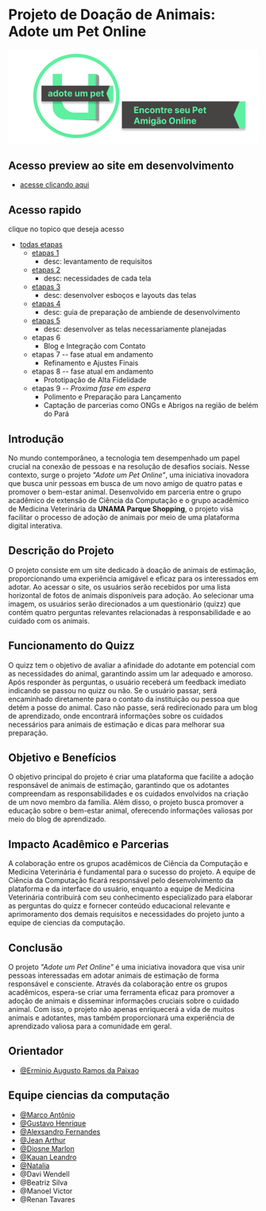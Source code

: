 # Projeto de Doação de Animais: Adote um Pet Online

![img](/images/topBar.png)

## Acesso preview ao site em desenvolvimento

- [acesse clicando aqui](https://adote.nova-work.cloud/)

## Acesso rapido

clique no topico que deseja acesso

- [todas etapas](/etapas_dev/readme.MD)
  - [etapas 1](/etapas_dev/etapa_1/readme.MD)
    - desc: levantamento de requisitos
  - [etapas 2](/etapas_dev/etapa_2/readme.MD)
    - desc: necessidades de cada tela
  - [etapas 3](/etapas_dev/etapa_3/readme.MD)
    - desc: desenvolver esboços e layouts das telas
  - [etapas 4](/etapas_dev/etapa_4/readme.MD)
    - desc: guia de preparação de ambiende de desenvolvimento
  - [etapas 5](/etapas_dev/etapa_5/readme.MD)
    - desc: desenvolver as telas necessariamente planejadas
  - etapas 6
    - Blog e Integração com Contato
  - etapas 7 -- fase atual em andamento
    - Refinamento e Ajustes Finais
  - etapas 8 -- fase atual em andamento
    - Prototipação de Alta Fidelidade
  - etapas 9 -- _Proxima fase em espera_
    - Polimento e Preparação para Lançamento
    - Captação de parcerias como ONGs e Abrigos na região de belém do Pará

## Introdução

No mundo contemporâneo, a tecnologia tem desempenhado um papel crucial na conexão de pessoas e na resolução de desafios sociais. Nesse contexto, surge o projeto _"Adote um Pet Online"_, uma iniciativa inovadora que busca unir pessoas em busca de um novo amigo de quatro patas e promover o bem-estar animal. Desenvolvido em parceria entre o grupo acadêmico de extensão de Ciência da Computação e o grupo acadêmico de Medicina Veterinária da **UNAMA Parque Shopping**, o projeto visa facilitar o processo de adoção de animais por meio de uma plataforma digital interativa.

## Descrição do Projeto

O projeto consiste em um site dedicado à doação de animais de estimação, proporcionando uma experiência amigável e eficaz para os interessados em adotar. Ao acessar o site, os usuários serão recebidos por uma lista horizontal de fotos de animais disponíveis para adoção. Ao selecionar uma imagem, os usuários serão direcionados a um questionário (quizz) que contém quatro perguntas relevantes relacionadas à responsabilidade e ao cuidado com os animais.

## Funcionamento do Quizz

O quizz tem o objetivo de avaliar a afinidade do adotante em potencial com as necessidades do animal, garantindo assim um lar adequado e amoroso. Após responder às perguntas, o usuário receberá um feedback imediato indicando se passou no quizz ou não. Se o usuário passar, será encaminhado diretamente para o contato da instituição ou pessoa que detém a posse do animal. Caso não passe, será redirecionado para um blog de aprendizado, onde encontrará informações sobre os cuidados necessários para animais de estimação e dicas para melhorar sua preparação.

## Objetivo e Benefícios

O objetivo principal do projeto é criar uma plataforma que facilite a adoção responsável de animais de estimação, garantindo que os adotantes compreendam as responsabilidades e os cuidados envolvidos na criação de um novo membro da família. Além disso, o projeto busca promover a educação sobre o bem-estar animal, oferecendo informações valiosas por meio do blog de aprendizado.

## Impacto Acadêmico e Parcerias

A colaboração entre os grupos acadêmicos de Ciência da Computação e Medicina Veterinária é fundamental para o sucesso do projeto. A equipe de Ciência da Computação ficará responsável pelo desenvolvimento da plataforma e da interface do usuário, enquanto a equipe de Medicina Veterinária contribuirá com seu conhecimento especializado para elaborar as perguntas do quizz e fornecer conteúdo educacional relevante e aprimoramento dos demais requisitos e necessidades do projeto junto a equipe de ciencias da computação.

## Conclusão

O projeto _"Adote um Pet Online"_ é uma iniciativa inovadora que visa unir pessoas interessadas em adotar animais de estimação de forma responsável e consciente. Através da colaboração entre os grupos acadêmicos, espera-se criar uma ferramenta eficaz para promover a adoção de animais e disseminar informações cruciais sobre o cuidado animal. Com isso, o projeto não apenas enriquecerá a vida de muitos animais e adotantes, mas também proporcionará uma experiência de aprendizado valiosa para a comunidade em geral.

## Orientador

- [@Erminio Augusto Ramos da Paixao](http://lattes.cnpq.br/3441462516404507)

## Equipe ciencias da computação

- [@Marco Antônio](https://github.com/marco0antonio0)
- [@Gustavo Henrique](https://github.com/gustavo-henrique-pereira-lima)
- [@Alexsandro Fernandes](https://github.com/AlexsandroFernandesNascimento)
- [@Jean Arthur](https://github.com/JeanArthurCostaDias)
- [@Diosne Marlon](https://github.com/DiosneMarlon)
- [@Kauan Leandro](https://github.com/kauanleandr)
- [@Natalia](https://github.com/naty63194)
- @Davi Wendell
- @Beatriz Silva
- @Manoel Victor
- @Renan Tavares
